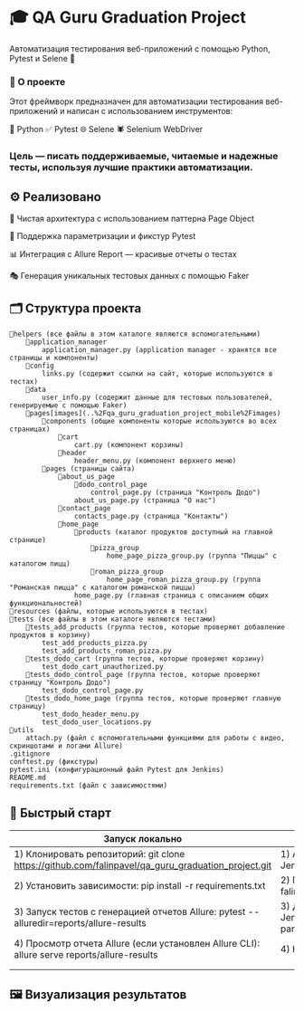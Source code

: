 # 🎓 QA Guru Graduation Project
Автоматизация тестирования веб-приложений с помощью Python, Pytest и Selene 🚀

### 📖 О проекте
Этот фреймворк предназначен для автоматизации тестирования веб-приложений и написан с использованием инструментов:

🐍 Python
✅ Pytest
🌐 Selene
🕷️ Selenium WebDriver

### Цель — писать поддерживаемые, читаемые и надежные тесты, используя лучшие практики автоматизации.

## ⚙️ Реализовано
📂 Чистая архитектура с использованием паттерна Page Object

🧪 Поддержка параметризации и фикстур Pytest

📊 Интеграция с Allure Report — красивые отчеты о тестах

🎭 Генерация уникальных тестовых данных с помощью Faker

## 🗂️ Структура проекта

    📁helpers (все файлы в этом каталоге являются вспомогательными)
        📁application_manager
            application_manager.py (application manager - хранятся все страницы и компоненты)
        📁config
            links.py (содержит ссылки на сайт, которые используются в тестах)
        📁data
            user_info.py (содержит данные для тестовых пользователей, генерируемые с помощью Faker)
        📁pages[images](..%2Fqa_guru_graduation_project_mobile%2Fimages)
            📁components (общие компоненты которые используются во всех страницах)
                📁cart
                    cart.py (компонент корзины)
                📁header
                    header_menu.py (компонент верхнего меню)
            📁pages (страницы сайта)
                📁about_us_page
                    📁dodo_control_page
                        control_page.py (страница "Контроль Додо")
                    about_us_page.py (страница "О нас")
                📁contact_page
                    contacts_page.py (страница "Контакты")
                📁home_page
                    📁products (каталог продуктов доступный на главной странице)
                        📁pizza_group
                            home_page_pizza_group.py (группа "Пиццы" с каталогом пицц)
                        📁roman_pizza_group
                            home_page_roman_pizza_group.py (группа "Романская пицца" с каталогом романской пиццы)
                    home_page.py (главная страница с описанием общих функциональностей)
    📁resources (файлы, которые используются в тестах)
    📁tests (все файлы в этом каталоге являются тестами)
        📁tests_add_products (группа тестов, которые проверяют добавление продуктов в корзину)
            test_add_products_pizza.py
            test_add_products_roman_pizza.py
        📁tests_dodo_cart (группа тестов, которые проверяют корзину)
            test_dodo_cart_unauthorized.py
        📁tests_dodo_control_page (группа тестов, которые проверяют страницу "Контроль Додо")
            test_dodo_control_page.py
        📁tests_dodo_home_page (группа тестов, которые проверяют главную страницу)
            test_dodo_header_menu.py
            test_dodo_user_locations.py
    📁utils
        attach.py (файл с вспомогательными функциями для работы с видео, скриншотами и логами Allure)
    .gitignore
    conftest.py (фикстуры)
    pytest.ini (конфигурационный файл Pytest для Jenkins)
    README.md
    requirements.txt (файл с зависимостями)

## 🏃 Быстрый старт

| Запуск локально                                                                                    | Запуск в Jenkins                                               | 
|----------------------------------------------------------------------------------------------------|----------------------------------------------------------------|
| 1) Клонировать репозиторий: git clone https://github.com/falinpavel/qa_guru_graduation_project.git | 1) Авторизоваться в Jenkins                                    |
| 2) Установить зависимости: pip install -r requirements.txt                                         | 2) Перейти в джобу falin_pavel_dodo_pizza_tests                |
| 3) Запуск тестов с генерацией отчетов Allure: pytest --alluredir=reports/allure-results            | 3) Для запуска тестов в Jenkins нажать "Build with parameters" |
| 4) Просмотр отчета Allure (если установлен Allure CLI): allure serve reports/allure-results        | 4) Нажать "Build"                                              |
|                                                                                                    |                                                                |
|                                                                                                    |                                                                |

## 🖼️ Визуализация результатов
